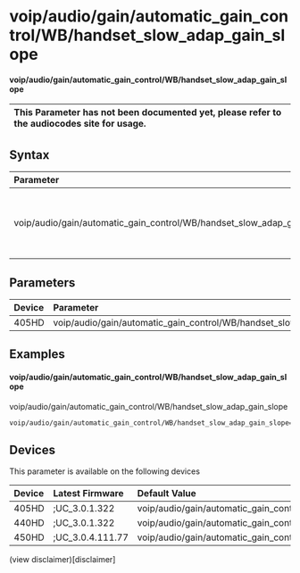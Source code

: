 ﻿---
description: voip/audio/gain/automatic_gain_control/WB/handset_slow_adap_gain_slope
search:
    keywords: ['voip','audio','gain','automatic_gain_control','WB','handset_slow_adap_gain_slope']
---

# voip/audio/gain/automatic_gain_control/WB/handset_slow_adap_gain_slope

#### voip/audio/gain/automatic_gain_control/WB/handset_slow_adap_gain_slope


| This Parameter has not been documented yet, please refer to the audiocodes site for usage.  |
| :--- |

## Syntax
| Parameter | Syntax |
| :--- | :--- |
|voip/audio/gain/automatic_gain_control/WB/handset_slow_adap_gain_slope | {% raw %} undefined {% endraw %} |

## Parameters
|Device|Parameter|value|Description|
|:---|:---|:---|:---|
| 405HD | voip/audio/gain/automatic_gain_control/WB/handset_slow_adap_gain_slope |  |  |

## Examples
#### voip/audio/gain/automatic_gain_control/WB/handset_slow_adap_gain_slope

voip/audio/gain/automatic_gain_control/WB/handset_slow_adap_gain_slope

```
voip/audio/gain/automatic_gain_control/WB/handset_slow_adap_gain_slope=1_00
```

## Devices
This parameter is available on the following devices

| Device | Latest Firmware | Default Value |
|:---|:---|:---|
| 405HD | ;UC_3.0.1.322 | voip/audio/gain/automatic_gain_control/WB/handset_slow_adap_gain_slope=1_00 
| 440HD | ;UC_3.0.1.322 | voip/audio/gain/automatic_gain_control/WB/handset_slow_adap_gain_slope=1_00 
| 450HD | ;UC_3.0.4.111.77 | voip/audio/gain/automatic_gain_control/WB/handset_slow_adap_gain_slope=1_00 

(view disclaimer)[disclaimer]
